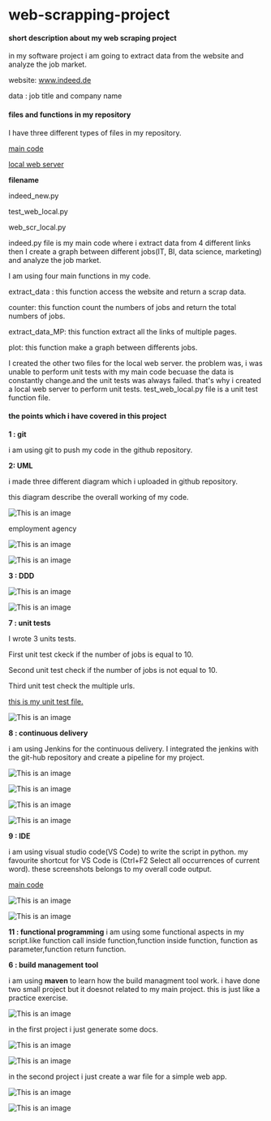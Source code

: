 # web-scrapping-project
#### short description about my web scraping project
in my software project i am going to extract data from the website and analyze the job market.

website: www.indeed.de

data : job title and company name

#### files and functions in my repository

I have three different types of files in my repository.

[main code](https://github.com/subhanbashir/web-scraping-project/blob/main/indeed_new.py)

[local web server](https://github.com/subhanbashir/web-scraping-project/blob/main/web_scr_local.py)

**filename**

indeed_new.py

test_web_local.py

web_scr_local.py

indeed.py file is my main code where i extract data from 4 different links then I create a graph between different jobs(IT, BI, data science, marketing) and analyze the job market.

I am using four main functions in my code.

extract_data : this function access the website and return a scrap data.

counter: this function count the numbers of jobs and return the total numbers of jobs.

extract_data_MP: this function extract all the links of multiple pages.

plot: this function make a graph between differents jobs.

I created the other two files for the local web server. the problem was, i was unable to perform unit tests with my main code becuase the data is constantly change.and the unit tests was always failed. that's why i created a local web server to perform unit tests.
test_web_local.py file is a unit test function file.

#### the points which i have covered in this project

**1 : git**

i am using git to push my code in the github repository.

**2: UML**

i made three different diagram which i uploaded in github repository.

this diagram describe the overall working of my code.

![This is an image](https://github.com/subhanbashir/web-scraping-project/blob/main/sequence%20diagram%202.PNG)

employment agency

![This is an image](https://github.com/subhanbashir/web-scraping-project/blob/main/sequence%20diagram.PNG)

![This is an image](https://github.com/subhanbashir/web-scraping-project/blob/main/use%20case%20diagram.PNG)

**3 : DDD**

![This is an image](https://github.com/subhanbashir/web-scraping-project/blob/main/DDD1.PNG)

![This is an image](https://github.com/subhanbashir/web-scraping-project/blob/main/DDD2.PNG)

**7 : unit tests**

I wrote 3 units tests.

First unit test ckeck if the number of jobs is equal to 10.

Second unit test check if the number of jobs is not equal to 10.

Third unit test check the multiple urls.

[this is my unit test file.](https://github.com/subhanbashir/web-scraping-project/blob/main/test_web_local.py)

![This is an image](https://github.com/subhanbashir/web-scraping-project/blob/main/unit%20test%20output.PNG)

**8 : continuous delivery**

i am using Jenkins for the continuous delivery. I integrated the jenkins with the git-hub repository and create a pipeline for my project.

![This is an image](https://github.com/subhanbashir/web-scraping-project/blob/main/jenkins%20dashboard.PNG)

![This is an image](https://github.com/subhanbashir/web-scraping-project/blob/main/pipeline.PNG)

![This is an image](https://github.com/subhanbashir/web-scraping-project/blob/main/pipeline%20history.PNG)

![This is an image](https://github.com/subhanbashir/web-scraping-project/blob/main/pipeline%20console%20output.PNG)

**9 : IDE**

i am using visual studio code(VS Code) to write the script in python. my favourite shortcut for VS Code is (Ctrl+F2 Select all occurrences of current word). these screenshots belongs to my overall code output.

[main code](https://github.com/subhanbashir/web-scraping-project/blob/main/indeed_new.py)

![This is an image](https://github.com/subhanbashir/web-scraping-project/blob/main/output%20of%20my%20code.PNG)

![This is an image](https://github.com/subhanbashir/web-scraping-project/blob/main/Code.PNG)

**11 : functional programming**
i am using some functional aspects in my script.like function call inside function,function inside function, function as parameter,function return function.

**6 : build management tool**

i am using **maven** to learn how the build managment tool work. i have done two small project but it doesnot related to my main project. this is just like a practice exercise.

![This is an image](https://github.com/subhanbashir/web-scraping-project/blob/main/maven%20projects.PNG)

in the first project i just generate some docs.

![This is an image](https://github.com/subhanbashir/web-scraping-project/blob/main/maven%20test%20console%20output.PNG)

![This is an image](https://github.com/subhanbashir/web-scraping-project/blob/main/script1.PNG)

in the second project i just create a war file for a simple web app.

![This is an image](https://github.com/subhanbashir/web-scraping-project/blob/main/script%202%20.PNG)

![This is an image](https://github.com/subhanbashir/web-scraping-project/blob/main/build%20project.PNG)


